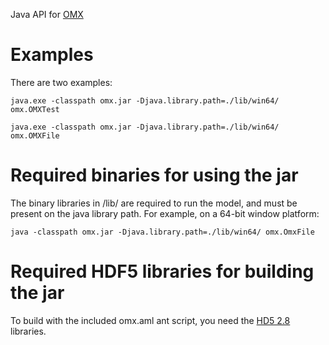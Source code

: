 
Java API for [OMX](https://github.com/osPlanning/omx)

# Examples
There are two examples:

```
java.exe -classpath omx.jar -Djava.library.path=./lib/win64/ omx.OMXTest

java.exe -classpath omx.jar -Djava.library.path=./lib/win64/ omx.OMXFile
```

# Required binaries for using the jar

The binary libraries in /lib/ are required to run the model, and must be present on the java
 library path. For example, on a 64-bit window platform:

    java -classpath omx.jar -Djava.library.path=./lib/win64/ omx.OmxFile

# Required HDF5 libraries for building the jar

To build with the included omx.aml ant script, you need 
the [HD5 2.8](http://www.hdfgroup.org/ftp/HDF5/releases/HDF-JAVA/HDF-JAVA-2.8/bin/) libraries.



